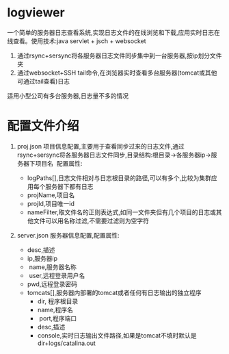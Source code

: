 # logviewer

一个简单的服务器日志查看系统,实现日志文件的在线浏览和下载,应用实时日志在线查看。使用技术:java servlet + jsch + websocket

1. 通过rsync+sersync将各服务器日志文件同步集中到一台服务器,按ip划分文件夹
2. 通过websocket+SSH tail命令,在浏览器实时查看多台服务器(tomcat或其他可通过tail查看)日志

适用小型公司有多台服务器,日志量不多的情况


# 配置文件介绍

1. proj.json 项目信息配置,主要用于查看同步过来的日志文件,通过rsync+sersync将各服务器日志文件同步,目录结构:根目录->各服务器ip->服务器下项目名
  配置属性:
   *  logPaths[],日志文件相对与日志根目录的路径,可以有多个,比较为集群应用每个服务器下都有日志
   *  projName,项目名
   *  projId,项目唯一id
   *  nameFilter,取文件名的正则表达式,如同一文件夹但有几个项目的日志或其他文件可以用名称过滤,不需要过滤则为空字符
  
2. server.json 服务器信息配置,配置属性:
   *  desc,描述
   *  ip,服务器ip
   *  name,服务器名称
   *  user,远程登录用户名
   *  pwd,远程登录密码
   *  tomcats[],服务器内部署的tomcat或者任何有日志输出的独立程序
      *  dir, 程序根目录
      *  name,程序名
      *  port,程序端口
      *  desc,描述
      *  console,实时日志输出文件路径,如果是tomcat不填时默认是dir+logs/catalina.out


                  
